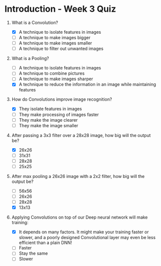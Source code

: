 # Introduction - Week 3 Quiz

1. What is a Convolution?

   - [X] A technique to isolate features in images
   - [ ] A technique to make images bigger
   - [ ] A technique to make images smaller
   - [ ] A technique to filter out unwanted images

2. What is a Pooling?

   - [ ] A technique to isolate features in images
   - [ ] A technique to combine pictures
   - [ ] A technique to make images sharper
   - [X] A technique to reduce the information in an image while maintaining features

3. How do Convolutions improve image recognition?

   - [X] They isolate features in images
   - [ ] They make processing of images faster
   - [ ] They make the image clearer
   - [ ] They make the image smaller

4. After passing a 3x3 filter over a 28x28 image, how big will the output be?

   - [X] 26x26
   - [ ] 31x31
   - [ ] 28x28
   - [ ] 25x25

5. After max pooling a 26x26 image with a 2x2 filter, how big will the output be?

   - [ ] 56x56
   - [ ] 26x26
   - [ ] 28x28
   - [X] 13x13

6. Applying Convolutions on top of our Deep neural network will make training:

   - [X] It depends on many factors. It might make your training faster or slower, and a poorly designed Convolutional layer may even be less efficient than a plain DNN!
   - [ ] Faster
   - [ ] Stay the same
   - [ ] Slower
